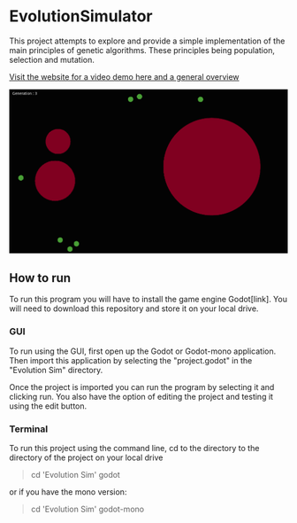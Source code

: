 # EvolutionSimulator

This project attempts to explore and provide a simple implementation of
the main principles of genetic algorithms. These principles being
population, selection and mutation.

[Visit the website for a video demo here and a general overview](link)

<img src="./docs/screenshot.png">

## How to run

To run this program you will have to install the game engine Godot[link]. You will need to download this repository and store it on your local drive.

### GUI

To run using the GUI, first open up the Godot or Godot-mono application. Then import this application by selecting the "project.godot" in the "Evolution Sim" directory.

Once the project is imported you can run the program by selecting it and clicking run. You also have the option of editing the project and testing it using the edit button.

### Terminal

To run this project using the command line, cd to the directory to the directory of the project on your local drive

> cd 'Evolution Sim'
> godot

or if you have the mono version:

> cd 'Evolution Sim'
> godot-mono
